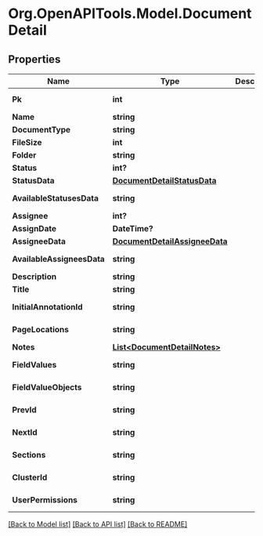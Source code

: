 
# Org.OpenAPITools.Model.DocumentDetail

## Properties

Name | Type | Description | Notes
------------ | ------------- | ------------- | -------------
**Pk** | **int** |  | [optional] [readonly] 
**Name** | **string** |  | [optional] 
**DocumentType** | **string** |  | [optional] 
**FileSize** | **int** |  | [optional] 
**Folder** | **string** |  | [optional] 
**Status** | **int?** |  | [optional] 
**StatusData** | [**DocumentDetailStatusData**](DocumentDetailStatusData.md) |  | 
**AvailableStatusesData** | **string** |  | [optional] [readonly] 
**Assignee** | **int?** |  | [optional] 
**AssignDate** | **DateTime?** |  | [optional] 
**AssigneeData** | [**DocumentDetailAssigneeData**](DocumentDetailAssigneeData.md) |  | 
**AvailableAssigneesData** | **string** |  | [optional] [readonly] 
**Description** | **string** |  | [optional] 
**Title** | **string** |  | [optional] 
**InitialAnnotationId** | **string** |  | [optional] [readonly] 
**PageLocations** | **string** |  | [optional] [readonly] 
**Notes** | [**List&lt;DocumentDetailNotes&gt;**](DocumentDetailNotes.md) |  | 
**FieldValues** | **string** |  | [optional] [readonly] 
**FieldValueObjects** | **string** |  | [optional] [readonly] 
**PrevId** | **string** |  | [optional] [readonly] 
**NextId** | **string** |  | [optional] [readonly] 
**Sections** | **string** |  | [optional] [readonly] 
**ClusterId** | **string** |  | [optional] [readonly] 
**UserPermissions** | **string** |  | [optional] [readonly] 

[[Back to Model list]](../README.md#documentation-for-models)
[[Back to API list]](../README.md#documentation-for-api-endpoints)
[[Back to README]](../README.md)

